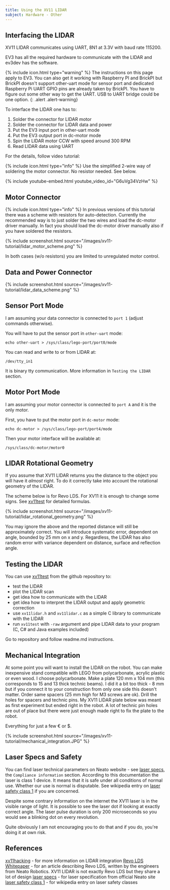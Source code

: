 ```yaml
---
title: Using the XV11 LIDAR
subject: Hardware - Other
---
```


## Interfacing the LIDAR

XV11 LIDAR communicates using UART, 8N1 at 3.3V with baud rate 115200.

EV3 has all the required hardware to communicate with the LIDAR and ev3dev has the software.

{% include icon.html type="warning" %}
The instructions on this page apply to EV3.
You can also get it working with Raspberry PI and BrickPI but BrickPI doesn't support
other-uart mode for sensor port and dedicated Raspberry Pi UART GPIO pins are already taken by BrickPI.
You have to figure out some other way to get the UART. USB to UART bridge could be one option.
{: .alert .alert-warning}

To interface the LIDAR one has to:

1. Solder the connector for LIDAR motor
2. Solder the connector for LIDAR data and power
3. Put the EV3 input port in other-uart mode
4. Put the EV3 output port in dc-motor mode
4. Spin the LIDAR motor CCW with speed around 300 RPM
5. Read LIDAR data using UART 

For the details, follow video tutorial:
<div class="alert alert-info" markdown="1">
{% include icon.html type="info" %}
Use the simplified 2-wire way of soldering the motor connector. No resistor needed. See below.
</div>


{% include youtube-embed.html youtube_video_id="G6uVg34VzHw" %}

## Motor Connector

<div class="alert alert-info" markdown="1">
{% include icon.html type="info" %}
In previous versions of this tutorial there was a scheme with resistors for auto-detection.
Currently the recommended way is to just solder the two wires and load the dc-motor driver manually.
In fact you should load the dc-motor driver manually also if you have soldered the resistors. 
</div>

{% include screenshot.html source="/images/xv11-tutorial/lidar_motor_scheme.png" %}

In both cases (w/o resistors) you are limited to unregulated motor control.
	
## Data and Power Connector

{% include screenshot.html source="/images/xv11-tutorial/lidar_data_scheme.png" %}

## Sensor Port Mode

I am assuming your data connector is connected to `port 1` (adjust commands otherwise).

You will have to put the sensor port in `other-uart` mode:

    echo other-uart > /sys/class/lego-port/port0/mode
	
You can read and write to or from LIDAR at:

    /dev/tty_in1
	
It is binary tty communication. More information in `Testing the LIDAR` section.
	
## Motor Port Mode
	
I am assuming your motor connector is connected to `port A` and it is the only motor.	

First, you have to put the motor port in `dc-motor` mode:

    echo dc-motor > /sys/class/lego-port/port4/mode
	
Then your motor interface will be available at:

    /sys/class/dc-motor/motor0
		 
## LIDAR Rotational Geometry

If you assume that XV11 LIDAR returns you the distance to the object you will have it *almost* right. To do it correctly take into account the rotational geometry of the LIDAR.

The scheme below is for Revo LDS. For XV11 it is enough to change some signs. See [xv11test] for detailed formulas.

{% include screenshot.html source="/images/xv11-tutorial/lidar_rotational_geometry.png" %}

You may ignore the above and the reported distance will still be approximately correct. 
You will introduce systematic error, dependent on angle, bounded by 25 mm on x and y.
Regardless, the LIDAR has also random error with variance dependent on distance, surface and reflection angle.

## Testing the LIDAR

You can use [xv11test] from the github repository to:

- test the LIDAR
- plot the LIDAR scan 
- get idea how to communicate with the LIDAR
- get idea how to interpret the LIDAR output and apply geometric correction
- use `xv11lidar.h` and `xv11lidar.c` as a simple C library to communicate with the LIDAR
- run `xv11test` with `-raw` argument and pipe LIDAR data to your program (C, C# and Java examples included)

Go to repository and follow readme.md instructions.

## Mechanical Integration

At some point you will want to install the LIDAR on the robot. You can make inexpensive stand compatible with LEGO from polycarbonate, acrylic plastic or even wood.
I choose polycarbonate. Make a plate 120 mm x 104 mm (this corresponds to 15 and 13 thick technic beams). I did it a bit too thick - 8 mm but if you connect it to your construction from only one side this doesn't matter.
Order same spacers (25 mm high for M3 screws are ok). Drill the holes for spacers and technic pins. My XV11 LIDAR plate below was meant as first experiment but ended right in the robot. A lot of technic pin holes are out of place but there were just enough made right to fix the plate to the robot.

Everything for just a few € or $.

{% include screenshot.html source="/images/xv11-tutorial/mechanical_integration.JPG" %}

## Laser Specs and Safety

You can find laser technical parameters on Neato website - see [laser specs], the `Compliance information` section.
According to this documentation the laser is class 1 device. It means that it is safe under all conditions of normal use.
Whether our use is normal is disputable. See wikipedia entry on [laser safety class 1] if you are concerned.

Despite some contrary information on the internet the XV11 laser is in the visible range of light.
It is possible to see the laser dot if looking at exactly correct angle.
The laser pulse duration is only 200 microseconds so you would see a blinking dot on every revolution.

Quite obviously I am not encouraging you to do that and if you do, you're doing it at own risk. 

## References

[xv11hacking] - for more information on LIDAR integration
[Revo LDS Whitepaper] - for an article describing Revo LDS, written by the engineers from Neato Robotics. XV11 LIDAR is not exactly Revo LDS but they share a lot of design
[laser specs] - for laser specification from official Neato site
[laser safety class 1] - for wikipedia entry on laser safety classes

[xv11test]: https://github.com/bmegli/ev3dev-mapping
[xv11hacking]: http://xv11hacking.wikispaces.com/LIDAR+Sensor
[Revo LDS Whitepaper]: http://www.robotshop.com/media/files/PDF/revolds-whitepaper.pdf
[laser specs]: https://22eccb839e35374fb256-2040e42aee01271224a32cb55734f01b.ssl.cf2.rackcdn.com/wp-content/uploads/2015/04/Important_Information_XV_Series_3-language_EN-FR-ES_low1.pdf
[laser safety class 1]: https://en.wikipedia.org/wiki/Laser_safety#Class_1
